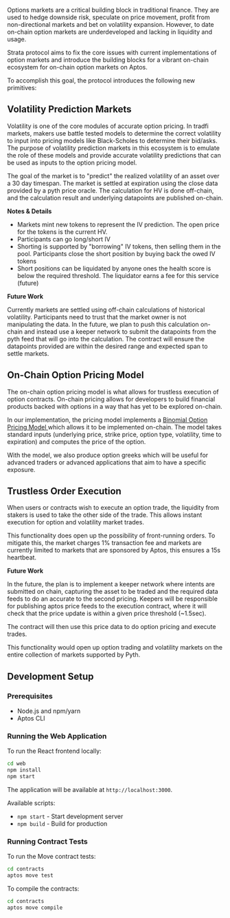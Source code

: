 Options markets are a critical building block in traditional finance. They are used to hedge downside risk, speculate on price movement, profit from non-directional markets and bet on volatility expansion. However, to date on-chain option markets are underdeveloped and lacking in liquidity and usage.

Strata protocol aims to fix the core issues with current implementations of option markets and introduce the building blocks for a vibrant on-chain ecosystem for on-chain option markets on Aptos.

To accomplish this goal, the protocol introduces the following new primitives:

## Volatility Prediction Markets

Volatility is one of the core modules of accurate option pricing. In tradfi markets, makers use battle tested models to determine the correct volatility to input into pricing models like Black-Scholes to determine their bid/asks. The purpose of volatility prediction markets in this ecosystem is to emulate the role of these models and provide accurate volatility predictions that can be used as inputs to the option pricing model.

The goal of the market is to "predict" the realized volatility of an asset over a 30 day timespan. The market is settled at expiration using the close data provided by a pyth price oracle. The calculation for HV is done off-chain, and the calculation result and underlying datapoints are published on-chain.

**Notes & Details**

- Markets mint new tokens to represent the IV prediction. The open price for the tokens is the current HV.
- Participants can go long/short IV
- Shorting is supported by "borrowing" IV tokens, then selling them in the pool. Participants close the short position by buying back the owed IV tokens
- Short positions can be liquidated by anyone ones the health score is below the required threshold. The liquidator earns a fee for this service (future)

**Future Work**

Currently markets are settled using off-chain calculations of historical volatility. Participants need to trust that the market owner is not manipulating the data. In the future, we plan to push this calculation on-chain and instead use a keeper network to submit the datapoints from the pyth feed that will go into the calculation. The contract will ensure the datapoints provided are within the desired range and expected span to settle markets.


## On-Chain Option Pricing Model

The on-chain option pricing model is what allows for trustless execution of option contracts. On-chain pricing allows for developers to build financial products backed with options in a way that has yet to be explored on-chain.

In our implementation, the pricing model implements a [Binomial Option Pricing Model ](https://https://www.investopedia.com/terms/b/binomialoptionpricing.asp)which allows it to be implemented on-chain. The model takes standard inputs  (underlying price, strike price, option type, volatility, time to expiration) and computes the price of the option.

With the model, we also produce option greeks which will be useful for advanced traders or advanced applications that aim to have a specific exposure.

## Trustless Order Execution

When users or contracts wish to execute an option trade, the liquidity from stakers is used to take the other side of the trade. This allows instant execution for option and volatility market trades.

This functionality does open up the possibility of front-running orders. To mitigate this, the market charges 1% transaction fee and markets are currently limited to markets that are sponsored by Aptos, this ensures a 15s heartbeat.

**Future Work**

In the future, the plan is to implement a keeper network where intents are submitted on chain, capturing the asset to be traded and the required data feeds to do an accurate to the second pricing. Keepers will be responsible for publishing aptos price feeds to the execution contract, where it will check that the price update is within a given price threshold (~1.5sec).

The contract will then use this price data to do option pricing and execute trades.

This functionality would open up option trading and volatility markets on the entire collection of markets supported by Pyth.

## Development Setup

### Prerequisites

- Node.js and npm/yarn
- Aptos CLI

### Running the Web Application

To run the React frontend locally:

```bash
cd web
npm install
npm start
```

The application will be available at `http://localhost:3000`.

Available scripts:
- `npm start` - Start development server
- `npm build` - Build for production

### Running Contract Tests

To run the Move contract tests:

```bash
cd contracts
aptos move test
```

To compile the contracts:

```bash
cd contracts
aptos move compile
```